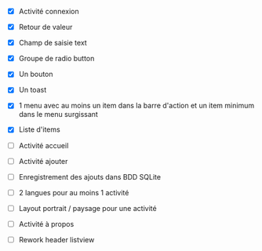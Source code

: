 - [x] Activité connexion
- [x] Retour de valeur
- [x] Champ de saisie text
- [x] Groupe de radio button
- [x] Un bouton
- [x] Un toast
- [x] 1 menu avec au moins un item dans la barre d'action et un item minimum dans le menu surgissant
- [x] Liste d'items

- [ ] Activité accueil
- [ ] Activité ajouter
- [ ] Enregistrement des ajouts dans BDD SQLite
- [ ] 2 langues pour au moins 1 activité
- [ ] Layout portrait / paysage pour une activité
- [ ] Activité à propos
- [ ] Rework header listview